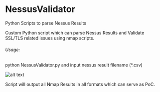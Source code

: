 # NessusValidator
Python Scripts to parse Nessus Results

Custom Python script which can parse Nessus Results and Validate SSL/TLS related issues using nmap scripts.

###### Usage:
python NessusValidator.py and input nessus result filename (*.csv)

![alt text](https://github.com/rootsploit/NessusValidator/blob/master/usage.jpg?raw=true)

Script will output all Nmap Results in all formats which can serve as PoC.
